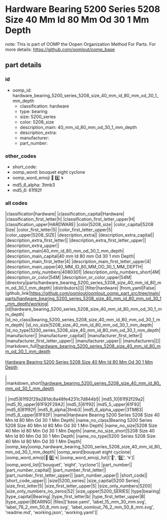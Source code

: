# Hardware Bearing 5200 Series 5208 Size 40 Mm Id 80 Mm Od 30 1 Mm Depth  

note: This is part of OOMP the Oopen Organization Method For Parts. For more details: https://github.com/oomlout/oomp_base

##  part details





### id
* oomp_id: hardware_bearing_5200_series_5208_size_40_mm_id_80_mm_od_30_1_mm_depth
  * classification: hardware
  * type: bearing
  * size: 5200_series
  * color: 5208_size
  * description_main: 40_mm_id_80_mm_od_30_1_mm_depth
  * description_extra: 
  * manufacturer: 
  * part_number: 

### other_codes
* short_code: 
* oomp_word: bouquet eight cyclone
* oomp_word_emoji :bouquet: :eight: :cyclone:
* md5_6_alpha: 3tmb3
* md5_6: 61f92f

### all codes 
|classification|hardware|
|classification_capital|Hardware|
|classification_first_letter|h|
|classification_first_letter_upper|H|
|classification_upper|HARDWARE|
|color|5208_size|
|color_capital|5208 Size|
|color_first_letter|5|
|color_first_letter_upper|5|
|color_upper|5208_SIZE|
|description_extra||
|description_extra_capital||
|description_extra_first_letter||
|description_extra_first_letter_upper||
|description_extra_upper||
|description_main|40_mm_id_80_mm_od_30_1_mm_depth|
|description_main_capital|40 mm Id 80 mm Od 30 1 mm Depth|
|description_main_first_letter|4|
|description_main_first_letter_upper|4|
|description_main_upper|40_MM_ID_80_MM_OD_30_1_MM_DEPTH|
|description_only_numbers|4080301|
|description_only_numbers_short|4M|
|description_or_color|54M|
|description_or_color_upper|54M|
|directory|parts/hardware_bearing_5200_series_5208_size_40_mm_id_80_mm_od_30_1_mm_depth|
|distributors|[]|
|filter|hardware|
|from_yaml|False|
|github_link|https://github.com/oomlout/oomlout_oomp_part_src/tree/main/parts/hardware_bearing_5200_series_5208_size_40_mm_id_80_mm_od_30_1_mm_depth/working|
|id|hardware_bearing_5200_series_5208_size_40_mm_id_80_mm_od_30_1_mm_depth|
|id_no_class|bearing_5200_series_5208_size_40_mm_id_80_mm_od_30_1_mm_depth|
|id_no_size|5208_size_40_mm_id_80_mm_od_30_1_mm_depth|
|id_no_type|5200_series_5208_size_40_mm_id_80_mm_od_30_1_mm_depth|
|manufacturer||
|manufacturer_capital||
|manufacturer_first_letter||
|manufacturer_first_letter_upper||
|manufacturer_upper||
|manufacturers|[]|
|markdown_full|[hardware_bearing_5200_series_5208_size_40_mm_id_80_mm_od_30_1_mm_depth](https://github.com/oomlout/oomlout_oomp_part_src/tree/main/parts/hardware_bearing_5200_series_5208_size_40_mm_id_80_mm_od_30_1_mm_depth/working)<br>[](https://github.com/oomlout/oomlout_oomp_part_src/tree/main/parts/hardware_bearing_5200_series_5208_size_40_mm_id_80_mm_od_30_1_mm_depth/working)<br>[Hardware Bearing 5200 Series 5208 Size 40 Mm Id 80 Mm Od 30 1 Mm Depth](https://github.com/oomlout/oomlout_oomp_part_src/tree/main/parts/hardware_bearing_5200_series_5208_size_40_mm_id_80_mm_od_30_1_mm_depth/working)<br><br>|
|markdown_short|[hardware_bearing_5200_series_5208_size_40_mm_id_80_mm_od_30_1_mm_depth](https://github.com/oomlout/oomlout_oomp_part_src/tree/main/parts/hardware_bearing_5200_series_5208_size_40_mm_id_80_mm_od_30_1_mm_depth/working)<br><br>|
|md5|61f92f29a281dc8a48fe4231c7d844b5|
|md5_10|61f92f29a2|
|md5_10_upper|61F92F29A2|
|md5_5|61f92|
|md5_5_upper|61F92|
|md5_6|61f92f|
|md5_6_alpha|3tmb3|
|md5_6_alpha_upper|3TMB3|
|md5_6_upper|61F92F|
|name|Hardware Bearing 5200 Series 5208 Size 40 Mm Id 80 Mm Od 30 1 Mm Depth|
|name_no_class|Bearing 5200 Series 5208 Size 40 Mm Id 80 Mm Od 30 1 Mm Depth|
|name_no_size|5208 Size 40 Mm Id 80 Mm Od 30 1 Mm Depth|
|name_no_size_short|5208 Size 40 Mm Id 80 Mm Od 30 1 Mm Depth|
|name_no_type|5200 Series 5208 Size 40 Mm Id 80 Mm Od 30 1 Mm Depth|
|oomp_key|oomp_hardware_bearing_5200_series_5208_size_40_mm_id_80_mm_od_30_1_mm_depth|
|oomp_word|bouquet eight cyclone|
|oomp_word_emoji|:bouquet: :eight: :cyclone:|
|oomp_word_emoji_list|[':bouquet:', ':eight:', ':cyclone:']|
|oomp_word_list|['bouquet', 'eight', 'cyclone']|
|part_number||
|part_number_capital||
|part_number_first_letter||
|part_number_first_letter_upper||
|part_number_upper||
|short_code||
|short_code_upper||
|size|5200_series|
|size_capital|5200 Series|
|size_first_letter|5|
|size_first_letter_upper|5|
|size_only_numbers|5200|
|size_only_numbers_no_zeros|52|
|size_upper|5200_SERIES|
|type|bearing|
|type_capital|Bearing|
|type_first_letter|b|
|type_first_letter_upper|B|
|type_upper|BEARING|
|files|['base.yaml', 'label_15_mm_30_mm.svg', 'label_76_2_mm_50_8_mm.svg', 'label_oomlout_76_2_mm_50_8_mm.svg', 'readme.md', 'working.json', 'working.yaml']|
